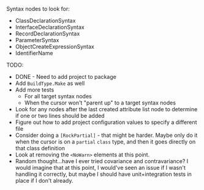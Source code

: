 Syntax nodes to look for:

* ClassDeclarationSyntax
* InterfaceDeclarationSyntax
* RecordDeclarationSyntax
* ParameterSyntax
* ObjectCreateExpressionSyntax
* IdentifierName

TODO:
* DONE - Need to add project to package
* Add `BuildType.Make` as well
* Add more tests
    * For all target syntax nodes
    * When the cursor won't "parent up" to a target syntax nodes
* Look for any nodes after the last created attribute list node to determine if one or two lines should be added
* Figure out how to add project configuration values to specify a different file
* Consider doing a `[RockPartial]` - that might be harder. Maybe only do it when the cursor is on a `partial` `class` type, and then it goes directly on that class definition
* Look at removing the `<NoWarn>` elements at this point.
* Random thought...have I ever tried covariance and contravariance? I would imagine that at this point, I would've seen an issue if I wasn't handling it correctly, but maybe I should have unit+integration tests in place if I don't already.